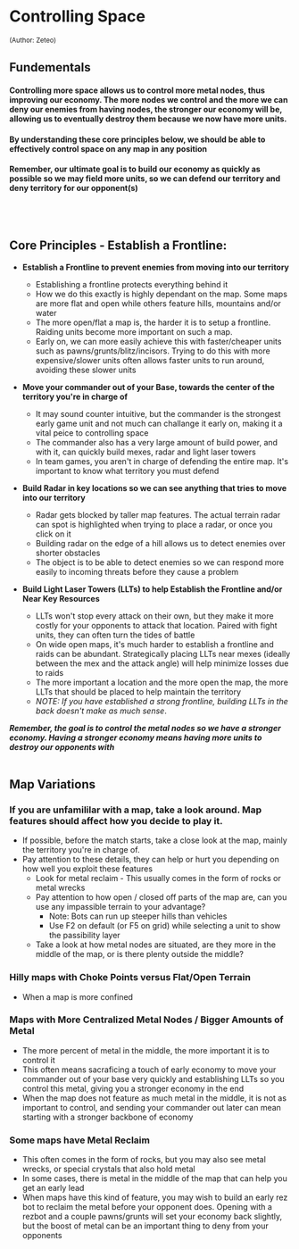 
# Controlling Space
<sub></sup>(Author: Zeteo)</sup></sub>

## Fundementals

#### Controlling more space allows us to control more metal nodes, thus improving our economy. The more nodes we control and the more we can deny our enemies from having nodes, the stronger our economy will be, allowing us to eventually destroy them because we now have more units.

#### By understanding these core principles below, we should be able to effectively control space on any map in any position
#### Remember, our ultimate goal is to build our economy as quickly as possible so we may field more units, so we can defend our territory and deny territory for our opponent(s)

<br></br>
## Core Principles - Establish a Frontline:
- **Establish a Frontline to prevent enemies from moving into our territory**
	- Establishing a frontline protects everything behind it
	- How we do this exactly is highly dependant on the map. Some maps are more flat and open while others feature hills, mountains and/or water
	- The more open/flat a map is, the harder it is to setup a frontline. Raiding units become more important on such a map.
	- Early on, we can more easily achieve this with faster/cheaper units such as pawns/grunts/blitz/incisors. Trying to do this with more expensive/slower units often allows faster units to run around, avoiding these slower units

- **Move your commander out of your Base, towards the center of the territory you're in charge of**
	- It may sound counter intuitive, but the commander is the strongest early game unit and not much can challange it early on, making it a vital peice to controlling space
	- The commander also has a very large amount of build power, and with it, can quickly build mexes, radar and light laser towers
	- In team games, you aren't in charge of defending the entire map. It's important to know what territory you must defend

- **Build Radar in key locations so we can see anything that tries to move into our territory**
	- Radar gets blocked by taller map features. The actual terrain radar can spot is highlighted when trying to place a radar, or once you click on it
	- Building radar on the edge of a hill allows us to detect enemies over shorter obstacles
	- The object is to be able to detect enemies so we can respond more easily to incoming threats before they cause a problem

- **Build Light Laser Towers (LLTs) to help Establish the Frontline and/or Near Key Resources**
	- LLTs won't stop every attack on their own, but they make it more costly for your opponents to attack that location. Paired with fight units, they can often turn the tides of battle
	- On wide open maps, it's much harder to establish a frontline and raids can be abundant. Strategically placing LLTs near mexes (ideally between the mex and the attack angle) will help minimize losses due to raids
	- The more important a location and the more open the map, the more LLTs that should be placed to help maintain the territory
 	- *NOTE: If you have established a strong frontline, building LLTs in the back doesn't make as much sense*.


***Remember, the goal is to control the metal nodes so we have a stronger economy. Having a stronger economy means having more units to destroy our opponents with***
<br></br>
## Map Variations

### If you are unfamililar with a map, take a look around. Map features should affect how you decide to play it.
- If possible, before the match starts, take a close look at the map, mainly the territory you're in charge of.
- Pay attention to these details, they can help or hurt you depending on how well you exploit these features
	- Look for metal reclaim - This usually comes in the form of rocks or metal wrecks
	- Pay attention to how open / closed off parts of the map are, can you use any impassible terrain to your advantage?
		- Note: Bots can run up steeper hills than vehicles
		- Use F2 on default (or F5 on grid) while selecting a unit to show the passibility layer
	- Take a look at how metal nodes are situated, are they more in the middle of the map, or is there plenty outside the middle?

### Hilly maps with Choke Points versus Flat/Open Terrain
- When a map is more confined

### Maps with More Centralized Metal Nodes / Bigger Amounts of Metal
- The more percent of metal in the middle, the more important it is to control it
- This often means sacraficing a touch of early economy to move your commander out of your base very quickly and establishing LLTs so you control this metal, giving you a stronger economy in the end
- When the map does not feature as much metal in the middle, it is not as important to control, and sending your commander out later can mean starting with a stronger backbone of economy

### Some maps have Metal Reclaim
- This often comes in the form of rocks, but you may also see metal wrecks, or special crystals that also hold metal
- In some cases, there is metal in the middle of the map that can help you get an early lead
- When maps have this kind of feature, you may wish to build an early rez bot to reclaim the metal before your opponent does. Opening with a rezbot and a couple pawns/grunts will set your economy back slightly, but the boost of metal can be an important thing to deny from your opponents

## 







